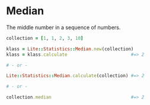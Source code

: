 # Median

The middle number in a sequence of numbers.

```ruby
collection = [1, 1, 2, 3, 10]

klass = Lite::Statistics::Median.new(collection)
klass = klass.calculate                        #=> 2

# - or -

Lite::Statistics::Median.calculate(collection) #=> 2

# - or -

collection.median                              #=> 2
```
